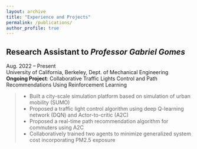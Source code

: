 ```yaml
---
layout: archive
title: "Experience and Projects"
permalink: /publications/
author_profile: true
---
```


## **Research Assistant to *Professor Gabriel Gomes*** <br/>
Aug. 2022 – Present <br/>
University of California, Berkeley, Dept. of Mechanical Engineering <br/>
**Ongoing Project**: Collaborative Traffic Lights Control and Path Recommendations Using Reinforcement Learning
> * Built a city-scale simulation platform based on simulation of urban mobility (SUMO)
> * Proposed a traffic light control algorithm using deep Q-learning network (DQN) and Actor-to-critic (A2C) 
> * Proposed a real-time path recommendation algorithm for commuters using A2C 
> * Collaboratively trained two agents to minimize generalized system cost incorporating PM2.5 exposure
